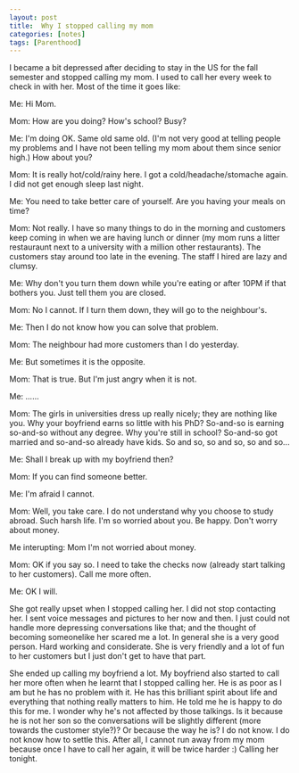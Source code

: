 ```yaml
---
layout: post
title:  Why I stopped calling my mom
categories: [notes]
tags: [Parenthood]
---
```


I became a bit depressed after deciding to stay in the US for the fall semester and stopped calling my mom. I used to call her every week to check in with her. Most of the time it goes like:

Me: Hi Mom.

Mom: How are you doing? How's school? Busy?

Me: I'm doing OK. Same old same old. (I'm not very good at telling people my problems and I have not been telling my mom about them since senior high.) How about you?

Mom: It is really hot/cold/rainy here. I got a cold/headache/stomache again. I did not get enough sleep last night. 

Me: You need to take better care of yourself. Are you having your meals on time?

Mom: Not really. I have so many things to do in the morning and customers keep coming in when we are having lunch or dinner (my mom runs a litter restauraunt next to a university with a million other restaurants). The customers stay around too late in the evening. The staff I hired are lazy and clumsy. 

Me: Why don't you turn them down while you're eating or after 10PM if that bothers you. Just tell them you are closed.

Mom: No I cannot. If I turn them down, they will go to the neighbour's. 

Me: Then I do not know how you can solve that problem. 

Mom: The neighbour had more customers than I do yesterday. 

Me: But sometimes it is the opposite.

Mom: That is true. But I'm just angry when it is not.

Me: ......

Mom: The girls in universities dress up really nicely; they are nothing like you. Why your boyfriend earns so little with his PhD? So-and-so is earning so-and-so without any degree. Why you're still in school? So-and-so got married and so-and-so already have kids. So and so, so and so, so and so...

Me: Shall I break up with my boyfriend then? 

Mom: If you can find someone better.

Me: I'm afraid I cannot.

Mom: Well, you take care. I do not understand why you choose to study abroad. Such harsh life. I'm so worried about you. Be happy. Don't worry about money.

Me interupting: Mom I'm not worried about money.

Mom: OK if you say so. I need to take the checks now (already start talking to her customers). Call me more often. 

Me: OK I will.

She got really upset when I stopped calling her. I did not stop contacting her. I sent voice messages and pictures to her now and then. I just could not handle more depressing conversations like that; and the thought of becoming someonelike her scared me a lot. In general she is a very good person. Hard working and considerate. She is very friendly and a lot of fun to her customers but I just don't get to have that part.

She ended up calling my boyfriend a lot. My boyfriend also started to call her more often when he learnt that I stopped calling her. He is as poor as I am but he has no problem with it. He has this brilliant spirit about life and everything that nothing really matters to him. He told me he is happy to do this for me. I wonder why he's not affected by those talkings. Is it because he is not her son so the conversations will be slightly different (more towards the customer style?)? Or because the way he is? I do not know. I do not know how to settle this. After all, I cannot run away from my mom because once I have to call her again, it will be twice harder :) Calling her tonight. 





